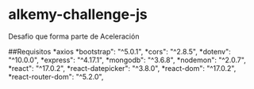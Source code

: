 # alkemy-challenge-js
Desafio que forma parte de Aceleración

##Requisitos
    *axios
    *bootstrap": "^5.0.1",
    *cors": "^2.8.5",
    *dotenv": "^10.0.0",
    *express": "^4.17.1",
    *mongodb": "^3.6.8",
    *nodemon": "^2.0.7",
    *react": "^17.0.2",
    *react-datepicker": "^3.8.0",
    *react-dom": "^17.0.2",
    *react-router-dom": "^5.2.0",
